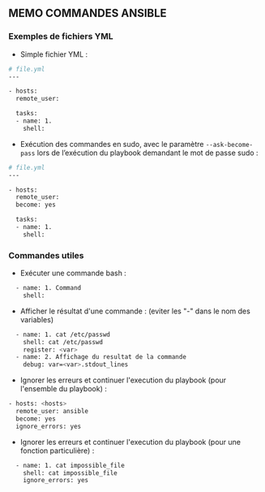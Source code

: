 ## MEMO COMMANDES ANSIBLE


### Exemples de fichiers YML
* Simple fichier YML :
```bash
# file.yml
---

- hosts: 
  remote_user: 

  tasks:
  - name: 1.
    shell:

```
* Exécution des commandes en sudo, avec le paramètre <code>--ask-become-pass</code> lors de l’exécution du playbook demandant le mot de passe sudo :
```bash
# file.yml
---

- hosts: 
  remote_user: 
  become: yes

  tasks:
  - name: 1.
    shell:

```


### Commandes utiles
* Exécuter une commande bash :
```bash
  - name: 1. Command 
    shell: 
```
* Afficher le résultat d'une commande : (eviter les "-" dans le nom des variables)
```bash
  - name: 1. cat /etc/passwd
    shell: cat /etc/passwd
    register: <var>
  - name: 2. Affichage du resultat de la commande
    debug: var=<var>.stdout_lines
```


* Ignorer les erreurs et continuer l'execution du playbook (pour l'ensemble du playbook) :
```bash
- hosts: <hosts>
  remote_user: ansible
  become: yes
  ignore_errors: yes
```
* Ignorer les erreurs et continuer l'execution du playbook (pour une fonction particulière) :
```bash
  - name: 1. cat impossible_file
    shell: cat impossible_file
    ignore_errors: yes
```
